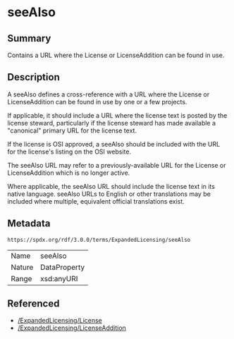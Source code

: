 <!-- Automatically generated by spec-parser v2.3.0 on 2024-07-29T18:25:30.305944+00:00 -->
<!-- SPDX-License-Identifier: Community-Spec-1.0 -->

# seeAlso

## Summary

Contains a URL where the License or LicenseAddition can be found in use.


## Description

A seeAlso defines a cross-reference with a URL where the License or
LicenseAddition can be found in use by one or a few projects.

If applicable, it should include a URL where the license text is posted by
the license steward, particularly if the license steward has made available a
"canonical" primary URL for the license text.

If the license is OSI approved, a seeAlso should be included with the URL for
the license's listing on the OSI website.

The seeAlso URL may refer to a previously-available URL for the License or
LicenseAddition which is no longer active.

Where applicable, the seeAlso URL should include the license text in its
native language. seeAlso URLs to English or other translations may be included
where multiple, equivalent official translations exist.


## Metadata

`https://spdx.org/rdf/3.0.0/terms/ExpandedLicensing/seeAlso`


| | |
|---|---|
| Name | seeAlso |
| Nature | DataProperty |
| Range | xsd:anyURI |




## Referenced

- [/ExpandedLicensing/License](../../ExpandedLicensing/Classes/License.md)
- [/ExpandedLicensing/LicenseAddition](../../ExpandedLicensing/Classes/LicenseAddition.md)

